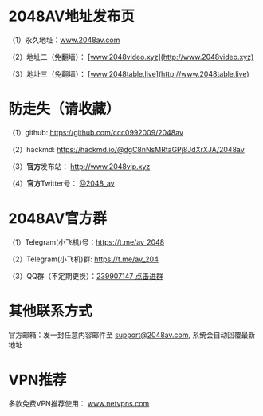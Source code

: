 # **2048AV地址发布页**

（1）永久地址：www.2048av.com

（2）地址二（免翻墙）： [www.2048video.xyz](http://www.2048video.xyz)

（3）地址三（免翻墙）： [www.2048table.live](http://www.2048table.live)



# **防走失（请收藏）**

（1）github: https://github.com/ccc0992009/2048av

（2）hackmd: https://hackmd.io/@dgC8nNsMRtaGPj8JdXrXJA/2048av

（3）**官方**发布站： http://www.2048vip.xyz

（4）**官方**Twitter号： [@2048_av](https://twitter.com/2048_av)




# **2048AV官方群**

（1）Telegram(小飞机)号：https://t.me/av_2048

（2）Telegram(小飞机)群: https://t.me/av_204

（3）QQ群（不定期更换）：[239907147 点击进群](http://qm.qq.com/cgi-bin/qm/qr?_wv=1027&k=_gksai6HVNfk988Wf1eEMogBi376EJk3&authKey=aygnp1h0AslHlxY2r%2FvpvGJch9XoaDsdjxBLMoeSzUFFSPjwYQDdtdJrit%2F5KOiI&noverify=0&group_code=239907147)


# **其他联系方式**

官方邮箱：发一封任意内容邮件至 support@2048av.com, 系统会自动回覆最新地址




# **VPN推荐**

多款免费VPN推荐使用： www.netvpns.com

